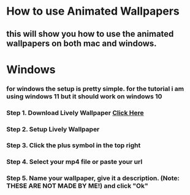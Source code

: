 # How to use Animated Wallpapers

## this will show you how to use the animated wallpapers on both mac and windows.

# Windows

### for windows the setup is pretty simple. for the tutorial i am using windows 11 but it should work on windows 10
### Step 1. Download Lively Wallpaper [Click Here](https://www.rocksdanister.com/lively/)
### Step 2. Setup Lively Wallpaper
### Step 3. Click the plus symbol in the top right
### Step 4. Select your mp4 file or paste your url
### Step 5. Name your wallpaper, give it a description. (Note: THESE ARE NOT MADE BY ME!) and click "Ok"
